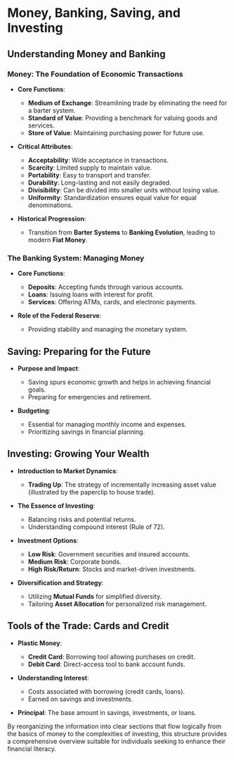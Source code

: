 # Money, Banking, Saving, and Investing

## Understanding Money and Banking

### Money: The Foundation of Economic Transactions
- **Core Functions**:
  - **Medium of Exchange**: Streamlining trade by eliminating the need for a barter system.
  - **Standard of Value**: Providing a benchmark for valuing goods and services.
  - **Store of Value**: Maintaining purchasing power for future use.

- **Critical Attributes**:
  - **Acceptability**: Wide acceptance in transactions.
  - **Scarcity**: Limited supply to maintain value.
  - **Portability**: Easy to transport and transfer.
  - **Durability**: Long-lasting and not easily degraded.
  - **Divisibility**: Can be divided into smaller units without losing value.
  - **Uniformity**: Standardization ensures equal value for equal denominations.

- **Historical Progression**:
  - Transition from **Barter Systems** to **Banking Evolution**, leading to modern **Fiat Money**.

### The Banking System: Managing Money
- **Core Functions**:
  - **Deposits**: Accepting funds through various accounts.
  - **Loans**: Issuing loans with interest for profit.
  - **Services**: Offering ATMs, cards, and electronic payments.

- **Role of the Federal Reserve**:
  - Providing stability and managing the monetary system.

## Saving: Preparing for the Future

- **Purpose and Impact**:
  - Saving spurs economic growth and helps in achieving financial goals.
  - Preparing for emergencies and retirement.

- **Budgeting**:
  - Essential for managing monthly income and expenses.
  - Prioritizing savings in financial planning.

## Investing: Growing Your Wealth

- **Introduction to Market Dynamics**:
  - **Trading Up**: The strategy of incrementally increasing asset value (illustrated by the paperclip to house trade).

- **The Essence of Investing**:
  - Balancing risks and potential returns.
  - Understanding compound interest (Rule of 72).

- **Investment Options**:
  - **Low Risk**: Government securities and insured accounts.
  - **Medium Risk**: Corporate bonds.
  - **High Risk/Return**: Stocks and market-driven investments.

- **Diversification and Strategy**:
  - Utilizing **Mutual Funds** for simplified diversity.
  - Tailoring **Asset Allocation** for personalized risk management.

## Tools of the Trade: Cards and Credit

- **Plastic Money**:
  - **Credit Card**: Borrowing tool allowing purchases on credit.
  - **Debit Card**: Direct-access tool to bank account funds.

- **Understanding Interest**:
  - Costs associated with borrowing (credit cards, loans).
  - Earned on savings and investments.

- **Principal**: The base amount in savings, investments, or loans.

By reorganizing the information into clear sections that flow logically from the basics of money to the complexities of investing, this structure provides a comprehensive overview suitable for individuals seeking to enhance their financial literacy.